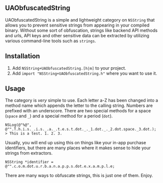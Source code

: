 ## UAObfuscatedString

UAObfuscatedString is a simple and lightweight category on `NSString` that allows you to
prevent sensitive strings from appearing in your compiled binary.
Without some sort of obfuscation, strings like backend API methods and urls,
API keys and other sensitive data can be extracted by utilizing various
command-line tools such as `strings`.

## Installation

1. Add `NSString+UAObfuscatedString.[h|m]` to your project. 
2. Add `import "NSString+UAObfuscatedString.h"` where you want to use it.

## Usage

The category is *very* simple to use.
Each letter a-Z has been changed into a method name which appends the letter to the calling string.
Numbers are prefixed with an underscore.
There are two special methods for a space (`space` and `_`)
and a special method for a period (`dot`).

    NSLog(@"%@", @"".T.h.i.s._.i.s._.a._.t.e.s.t.dot._._1.dot._._2.dot.space._3.dot.); 
    > This is a test. 1. 2. 3.

Usually, you will end up using this on things like your in-app purchase identifiers,
but there are many places where it makes sense to hide your strings from extractors.

    NSString *identifier = @"".c.o.m.dot.u.r.b.a.n.a.p.p.s.dot.e.x.a.m.p.l.e;
    
There are many ways to obfuscate strings, this is just one of them. Enjoy.
